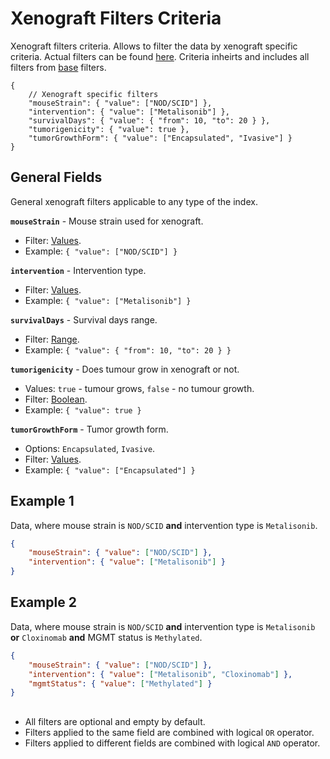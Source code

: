 # Xenograft Filters Criteria
Xenograft filters criteria. Allows to filter the data by xenograft specific criteria. Actual filters can be found [here](../Unite.Indices.Search/Services/Filters/Base/Specimens/Criteria/XenograftCriteria.cs). Criteria inheirts and includes all filters from [base](./search-criteria-specimens-base.md) filters.

```jsonc
{
    // Xenograft specific filters
    "mouseStrain": { "value": ["NOD/SCID"] },
    "intervention": { "value": ["Metalisonib"] },
    "survivalDays": { "value": { "from": 10, "to": 20 } },
    "tumorigenicity": { "value": true },
    "tumorGrowthForm": { "value": ["Encapsulated", "Ivasive"] }
}
```


## General Fields
General xenograft filters applicable to any type of the index.

**`mouseStrain`** - Mouse strain used for xenograft.
- Filter: [Values](./search-criteria.md#values-criteria).
- Example: `{ "value": ["NOD/SCID"] }`

**`intervention`** - Intervention type.
- Filter: [Values](./search-criteria.md#values-criteria).
- Example: `{ "value": ["Metalisonib"] }`

**`survivalDays`** - Survival days range.
- Filter: [Range](./search-criteria.md#range-criteria).
- Example: `{ "value": { "from": 10, "to": 20 } }`

**`tumorigenicity`** - Does tumour grow in xenograft or not.
- Values: `true` - tumour grows, `false` - no tumour growth.
- Filter: [Boolean](./search-criteria.md#boolean-criteria).
- Example: `{ "value": true }`

**`tumorGrowthForm`** - Tumor growth form.
- Options: `Encapsulated`, `Ivasive`.
- Filter: [Values](./search-criteria.md#values-criteria).
- Example: `{ "value": ["Encapsulated"] }`


## Example 1
Data, where mouse strain is `NOD/SCID` **and** intervention type is `Metalisonib`.
```json
{
    "mouseStrain": { "value": ["NOD/SCID"] },
    "intervention": { "value": ["Metalisonib"] }
}
```

## Example 2
Data, where mouse strain is `NOD/SCID` **and** intervention type is `Metalisonib` **or** `Cloxinomab` **and** MGMT status is `Methylated`.
```json
{
    "mouseStrain": { "value": ["NOD/SCID"] },
    "intervention": { "value": ["Metalisonib", "Cloxinomab"] },
    "mgmtStatus": { "value": ["Methylated"] }
}
```


##
- All filters are optional and empty by default.
- Filters applied to the same field are combined with logical `OR` operator.
- Filters applied to different fields are combined with logical `AND` operator.
